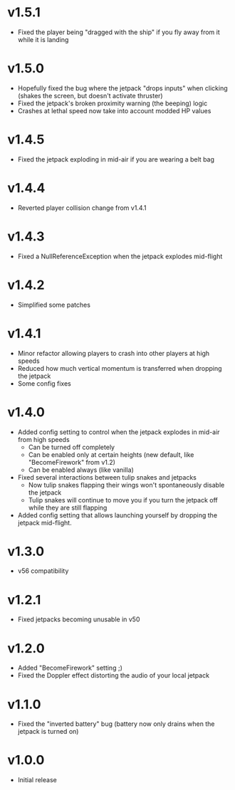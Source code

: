 # v1.5.1
- Fixed the player being "dragged with the ship" if you fly away from it while it is landing
# v1.5.0
- Hopefully fixed the bug where the jetpack "drops inputs" when clicking (shakes the screen, but doesn't activate thruster)
- Fixed the jetpack's broken proximity warning (the beeping) logic
- Crashes at lethal speed now take into account modded HP values
# v1.4.5
- Fixed the jetpack exploding in mid-air if you are wearing a belt bag
# v1.4.4
- Reverted player collision change from v1.4.1
# v1.4.3
- Fixed a NullReferenceException when the jetpack explodes mid-flight
# v1.4.2
- Simplified some patches
# v1.4.1
- Minor refactor allowing players to crash into other players at high speeds
- Reduced how much vertical momentum is transferred when dropping the jetpack
- Some config fixes
# v1.4.0
- Added config setting to control when the jetpack explodes in mid-air from high speeds
  - Can be turned off completely
  - Can be enabled only at certain heights (new default, like "BecomeFirework" from v1.2)
  - Can be enabled always (like vanilla)
- Fixed several interactions between tulip snakes and jetpacks
  - Now tulip snakes flapping their wings won't spontaneously disable the jetpack
  - Tulip snakes will continue to move you if you turn the jetpack off while they are still flapping
- Added config setting that allows launching yourself by dropping the jetpack mid-flight.
# v1.3.0
- v56 compatibility
# v1.2.1
- Fixed jetpacks becoming unusable in v50
# v1.2.0
- Added "BecomeFirework" setting ;)
- Fixed the Doppler effect distorting the audio of your local jetpack
# v1.1.0
- Fixed the "inverted battery" bug (battery now only drains when the jetpack is turned on)
# v1.0.0
- Initial release